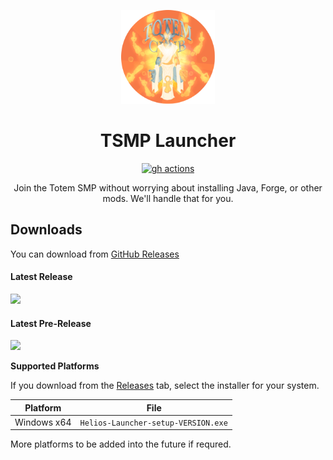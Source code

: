 <p align="center"><img src="./app/assets/images/TSMPCircle.png" width="150px" height="150px" alt="Totem Club"></p>

<h1 align="center">TSMP Launcher</h1>

[<p align="center"><img src="https://img.shields.io/github/actions/workflow/status/Redllamaaa/tsmplauncher/build.yml?branch=master&style=for-the-badge" alt="gh actions">](https://github.com/Redllamaaa/tsmplauncher/actions)</p>

<p align="center">Join the Totem SMP without worrying about installing Java, Forge, or other mods. We'll handle that for you.</p>


## Downloads

You can download from [GitHub Releases](https://github.com/Redllamaaa/tsmplauncher/releases)

#### Latest Release

[![](https://img.shields.io/github/release/dscalzi/HeliosLauncher.svg?style=flat-square)](https://github.com/Redllamaaa/tsmplauncher/releases/latest)

#### Latest Pre-Release
[![](https://img.shields.io/github/release/dscalzi/HeliosLauncher/all.svg?style=flat-square)](https://github.com/Redllamaaa/tsmplauncher/releases)

**Supported Platforms**

If you download from the [Releases](https://github.com/Redllamaaa/tsmplauncher/releases) tab, select the installer for your system.

| Platform | File |
| -------- | ---- |
| Windows x64 | `Helios-Launcher-setup-VERSION.exe` |


More platforms to be added into the future if requred.
